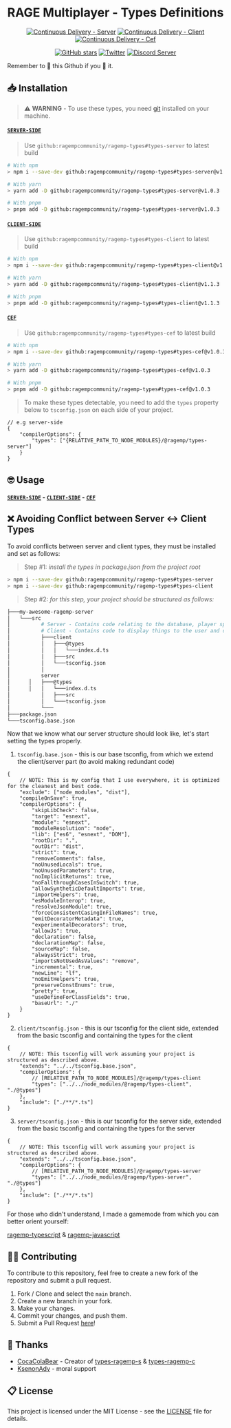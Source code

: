 <h1 align="center">RAGE Multiplayer - Types Definitions</h1>

<p align="center">
	<a href="https://github.com/ragempcommunity/ragemp-types/actions/workflows/cd-server.yml" target="__blank"><img alt="Continuous Delivery - Server" src="https://github.com/ragempcommunity/ragemp-types/actions/workflows/cd-server.yml/badge.svg?branch=main"></a>
	<a href="https://github.com/ragempcommunity/ragemp-types/actions/workflows/cd-client.yml" target="__blank"><img alt="Continuous Delivery - Client" src="https://github.com/ragempcommunity/ragemp-types/actions/workflows/cd-client.yml/badge.svg?branch=main"></a>
	<a href="https://github.com/ragempcommunity/ragemp-types/actions/workflows/cd-cef.yml" target="__blank"><img alt="Continuous Delivery - Cef" src="https://github.com/ragempcommunity/ragemp-types/actions/workflows/cd-cef.yml/badge.svg?branch=main"></a>
</p>

<p align="center">
	<a href="https://github.com/inversify/InversifyJS" target="__blank"><img alt="GitHub stars" src="https://img.shields.io/github/stars/ragempcommunity/ragemp-types?style=social"></a>
	<a href="https://twitter.com/ragemultiplayer" target="__blank"><img alt="Twitter" src="https://img.shields.io/twitter/follow/ragemultiplayer.svg?maxAge=86400&style=social"></a>
	<a href="https://discord.com/invite/tChBaeu" target="__blank"><img alt="Discord Server" src="https://img.shields.io/discord/183979885788659713?style=social&logo=discord"></a>
</p>

Remember to 🌟 this Github if you 💖 it.

## 📥 Installation
> ⚠️ **WARNING** - To use these types, you need [git](https://git-scm.com/) installed on your machine.

#### [`SERVER-SIDE`](https://github.com/ragempcommunity/ragemp-types/tree/main/packages/server)

> Use `github:ragempcommunity/ragemp-types#types-server` to latest build

```bash
# With npm
> npm i --save-dev github:ragempcommunity/ragemp-types#types-server@v1.0.3

# With yarn
> yarn add -D github:ragempcommunity/ragemp-types#types-server@v1.0.3

# With pnpm
> pnpm add -D github:ragempcommunity/ragemp-types#types-server@v1.0.3
```

#### [`CLIENT-SIDE`](https://github.com/ragempcommunity/ragemp-types/tree/main/packages/client)

> Use `github:ragempcommunity/ragemp-types#types-client` to latest build

```sh
# With npm
> npm i --save-dev github:ragempcommunity/ragemp-types#types-client@v1.1.3

# With yarn
> yarn add -D github:ragempcommunity/ragemp-types#types-client@v1.1.3

# With pnpm
> pnpm add -D github:ragempcommunity/ragemp-types#types-client@v1.1.3
```

#### [`CEF`](https://github.com/ragempcommunity/ragemp-types/tree/main/packages/cef)

> Use `github:ragempcommunity/ragemp-types#types-cef` to latest build

```bash
# With npm
> npm i --save-dev github:ragempcommunity/ragemp-types#types-cef@v1.0.3

# With yarn
> yarn add -D github:ragempcommunity/ragemp-types#types-cef@v1.0.3

# With pnpm
> pnpm add -D github:ragempcommunity/ragemp-types#types-cef@v1.0.3
```

> To make these types detectable, you need to add the `types` property below to `tsconfig.json` on each side of your project.

```jsonc
// e.g server-side
{
	"compilerOptions": {
		"types": ["{RELATIVE_PATH_TO_NODE_MODULES}/@ragemp/types-server"]
	}
}
```

## 🤓 Usage

#### [`SERVER-SIDE`](https://github.com/ragempcommunity/ragemp-types/tree/main/packages/server) - [`CLIENT-SIDE`](https://github.com/ragempcommunity/ragemp-types/tree/main/packages/client) - [`CEF`](https://github.com/ragempcommunity/ragemp-types/tree/main/packages/cef)

## ❌ Avoiding Conflict between Server <-> Client Types

To avoid conflicts between server and client types, they must be installed and set as follows:

> Step #1: _install the types in package.json from the project root_

```sh
> npm i --save-dev github:ragempcommunity/ragemp-types#types-server
> npm i --save-dev github:ragempcommunity/ragemp-types#types-client
```

> Step #2: _for this step, your project should be structured as follows:_

```sh
├───my-awesome-ragemp-server
│   └───src
│    	   # Server - Contains code relating to the database, player spawning, etc.
│    	   # Client - Contains code to display things to the user and do things to them.
│     	   ├───client
│          │   ├───@types
│          │   │   └───index.d.ts
│          │   ├───src
│          │   └───tsconfig.json
│          │
│     	   server
│	   │   ├───@types
│ 	   │   │   └───index.d.ts
│          │   ├───src
│          │   └───tsconfig.json
│          └───
├───package.json
└───tsconfig.base.json
```

Now that we know what our server structure should look like, let's start setting the types properly.

1. `tsconfig.base.json` - this is our base tsconfig, from which we extend the client/server part (to avoid making redundant code)

```jsonc
{
	// NOTE: This is my config that I use everywhere, it is optimized for the cleanest and best code.
	"exclude": ["node_modules", "dist"],
	"compileOnSave": true,
	"compilerOptions": {
		"skipLibCheck": false,
		"target": "esnext",
		"module": "esnext",
		"moduleResolution": "node",
		"lib": ["es6", "esnext", "DOM"],
		"rootDir": ".",
		"outDir": "dist",
		"strict": true,
		"removeComments": false,
		"noUnusedLocals": true,
		"noUnusedParameters": true,
		"noImplicitReturns": true,
		"noFallthroughCasesInSwitch": true,
		"allowSyntheticDefaultImports": true,
		"importHelpers": true,
		"esModuleInterop": true,
		"resolveJsonModule": true,
		"forceConsistentCasingInFileNames": true,
		"emitDecoratorMetadata": true,
		"experimentalDecorators": true,
		"allowJs": true,
		"declaration": false,
		"declarationMap": false,
		"sourceMap": false,
		"alwaysStrict": true,
		"importsNotUsedAsValues": "remove",
		"incremental": true,
		"newLine": "lf",
		"noEmitHelpers": true,
		"preserveConstEnums": true,
		"pretty": true,
		"useDefineForClassFields": true,
		"baseUrl": "./"
	}
}
```

2. `client/tsconfig.json` - this is our tsconfig for the client side, extended from the basic tsconfig and containing the types for the client

```jsonc
{
	// NOTE: This tsconfig will work assuming your project is structured as described above.
	"extends": "../../tsconfig.base.json",
	"compilerOptions": {
		// [RELATIVE_PATH_TO_NODE_MODULES]/@ragemp/types-client
		"types": ["../../node_modules/@ragemp/types-client", "./@types"]
	},
	"include": ["./**/*.ts"]
}
```

3. `server/tsconfig.json` - this is our tsconfig for the server side, extended from the basic tsconfig and containing the types for the server

```jsonc
{
	// NOTE: This tsconfig will work assuming your project is structured as described above.
	"extends": "../../tsconfig.base.json",
	"compilerOptions": {
		// [RELATIVE_PATH_TO_NODE_MODULES]/@ragemp/types-server
		"types": ["../../node_modules/@ragemp/types-server", "./@types"]
	},
	"include": ["./**/*.ts"]
}
```

For those who didn't understand, I made a gamemode from which you can better orient yourself:

[ragemp-typescript](https://github.com/ragempcommunity/ragemp-typescript) & [ragemp-javascript](https://github.com/LeonardSSH/ragemp-javascript)

## 👨‍💻 Contributing

To contribute to this repository, feel free to create a new fork of the repository and submit a pull request.

1. Fork / Clone and select the `main` branch.
2. Create a new branch in your fork.
3. Make your changes.
4. Commit your changes, and push them.
5. Submit a Pull Request [here](https://github.com/ragempcommunity/ragemp-types/pulls)!

## 🎉 Thanks

-   [CocaColaBear](https://github.com/CocaColaBear/) - Creator of [types-ragemp-s](https://github.com/CocaColaBear/types-ragemp-s) & [types-ragemp-c](https://github.com/CocaColaBear/types-ragemp-c)
-   [KsenonAdv](https://github.com/ksenonadv) - moral support

## 📋 License

This project is licensed under the MIT License - see the [LICENSE](LICENSE) file for details.
